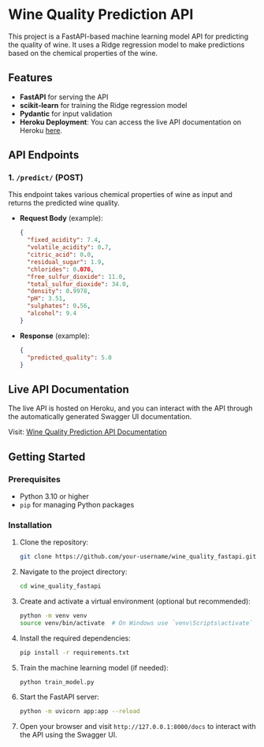 # Wine Quality Prediction API

This project is a FastAPI-based machine learning model API for predicting the quality of wine. It uses a Ridge regression model to make predictions based on the chemical properties of the wine.

## Features

- **FastAPI** for serving the API
- **scikit-learn** for training the Ridge regression model
- **Pydantic** for input validation
- **Heroku Deployment**: You can access the live API documentation on Heroku [here](https://wine-quality-fastapi-bdadb8c33eb6.herokuapp.com/docs).

## API Endpoints

### 1. `/predict/` (POST)

This endpoint takes various chemical properties of wine as input and returns the predicted wine quality.

- **Request Body** (example):
    ```json
    {
      "fixed_acidity": 7.4,
      "volatile_acidity": 0.7,
      "citric_acid": 0.0,
      "residual_sugar": 1.9,
      "chlorides": 0.076,
      "free_sulfur_dioxide": 11.0,
      "total_sulfur_dioxide": 34.0,
      "density": 0.9978,
      "pH": 3.51,
      "sulphates": 0.56,
      "alcohol": 9.4
    }
    ```

- **Response** (example):
    ```json
    {
      "predicted_quality": 5.0
    }
    ```

## Live API Documentation

The live API is hosted on Heroku, and you can interact with the API through the automatically generated Swagger UI documentation.

Visit: [Wine Quality Prediction API Documentation](https://wine-quality-fastapi-bdadb8c33eb6.herokuapp.com/docs)

## Getting Started

### Prerequisites

- Python 3.10 or higher
- `pip` for managing Python packages

### Installation

1. Clone the repository:

    ```bash
    git clone https://github.com/your-username/wine_quality_fastapi.git
    ```

2. Navigate to the project directory:

    ```bash
    cd wine_quality_fastapi
    ```

3. Create and activate a virtual environment (optional but recommended):

    ```bash
    python -m venv venv
    source venv/bin/activate  # On Windows use `venv\Scripts\activate`
    ```

4. Install the required dependencies:

    ```bash
    pip install -r requirements.txt
    ```

5. Train the machine learning model (if needed):

    ```bash
    python train_model.py
    ```

6. Start the FastAPI server:

    ```bash
    python -m uvicorn app:app --reload
    ```

7. Open your browser and visit `http://127.0.0.1:8000/docs` to interact with the API using the Swagger UI.
